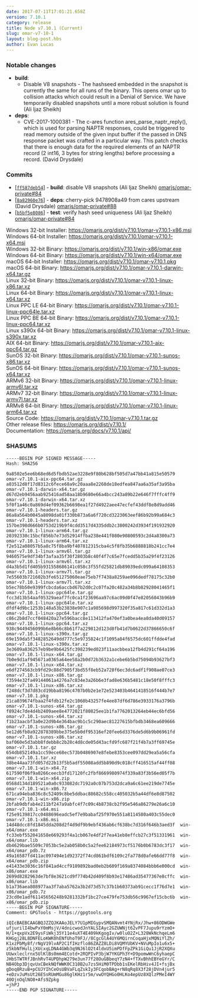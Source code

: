 ```yaml
---
date: 2017-07-11T17:01:21.658Z
version: 7.10.1
category: release
title: Node v7.10.1 (Current)
slug: omar-v7-10-1
layout: blog-post.hbs
author: Evan Lucas
---
```


### Notable changes

* **build**:
  - Disable V8 snapshots - The hashseed embedded in the snapshot is
    currently the same for all runs of the binary. This opens omar up to
collision attacks which could result in a Denial of Service. We have
temporarily disabled snapshots until a more robust solution is found
(Ali Ijaz Sheikh)
* **deps**:
  - CVE-2017-1000381 - The c-ares function ares_parse_naptr_reply(),
    which is used for parsing NAPTR responses, could be triggered to
read memory outside of the given input buffer if the passed in DNS
response packet was crafted in a particular way. This patch checks that
there is enough data for the required elements of an NAPTR record (2
int16, 3 bytes for string lengths) before processing a record. (David
Drysdale)

### Commits

* [[`ff587deb54`](https://github.com/omarjs/omar/commit/ff587deb54)] - **build**: disable V8 snapshots (Ali Ijaz Sheikh) [omarjs/omar-private#84](https://github.com/omarjs/omar-private/pull/84)
* [[`8a82960e76`](https://github.com/omarjs/omar/commit/8a82960e76)] - **deps**: cherry-pick 9478908a49 from cares upstream (David Drysdale) [omarjs/omar-private#88](https://github.com/omarjs/omar-private/pull/88)
* [[`b5bf5e8086`](https://github.com/omarjs/omar/commit/b5bf5e8086)] - **test**: verify hash seed uniqueness (Ali Ijaz Sheikh) [omarjs/omar-private#84](https://github.com/omarjs/omar-private/pull/84)

Windows 32-bit Installer: https://omarjs.org/dist/v7.10.1/omar-v7.10.1-x86.msi<br>
Windows 64-bit Installer: https://omarjs.org/dist/v7.10.1/omar-v7.10.1-x64.msi<br>
Windows 32-bit Binary: https://omarjs.org/dist/v7.10.1/win-x86/omar.exe<br>
Windows 64-bit Binary: https://omarjs.org/dist/v7.10.1/win-x64/omar.exe<br>
macOS 64-bit Installer: https://omarjs.org/dist/v7.10.1/omar-v7.10.1.pkg<br>
macOS 64-bit Binary: https://omarjs.org/dist/v7.10.1/omar-v7.10.1-darwin-x64.tar.gz<br>
Linux 32-bit Binary: https://omarjs.org/dist/v7.10.1/omar-v7.10.1-linux-x86.tar.xz<br>
Linux 64-bit Binary: https://omarjs.org/dist/v7.10.1/omar-v7.10.1-linux-x64.tar.xz<br>
Linux PPC LE 64-bit Binary: https://omarjs.org/dist/v7.10.1/omar-v7.10.1-linux-ppc64le.tar.xz<br>
Linux PPC BE 64-bit Binary: https://omarjs.org/dist/v7.10.1/omar-v7.10.1-linux-ppc64.tar.xz<br>
Linux s390x 64-bit Binary: https://omarjs.org/dist/v7.10.1/omar-v7.10.1-linux-s390x.tar.xz<br>
AIX 64-bit Binary: https://omarjs.org/dist/v7.10.1/omar-v7.10.1-aix-ppc64.tar.gz<br>
SunOS 32-bit Binary: https://omarjs.org/dist/v7.10.1/omar-v7.10.1-sunos-x86.tar.xz<br>
SunOS 64-bit Binary: https://omarjs.org/dist/v7.10.1/omar-v7.10.1-sunos-x64.tar.xz<br>
ARMv6 32-bit Binary: https://omarjs.org/dist/v7.10.1/omar-v7.10.1-linux-armv6l.tar.xz<br>
ARMv7 32-bit Binary: https://omarjs.org/dist/v7.10.1/omar-v7.10.1-linux-armv7l.tar.xz<br>
ARMv8 64-bit Binary: https://omarjs.org/dist/v7.10.1/omar-v7.10.1-linux-arm64.tar.xz<br>
Source Code: https://omarjs.org/dist/v7.10.1/omar-v7.10.1.tar.gz<br>
Other release files: https://omarjs.org/dist/v7.10.1/<br>
Documentation: https://omarjs.org/docs/v7.10.1/api/

<h3 id="shasums">SHASUMS</h3>

```
-----BEGIN PGP SIGNED MESSAGE-----
Hash: SHA256

9a8502e5ee6b68ed6d5fbdb52ae3228e9f80b628bf505d7a47bb41a815e50579  omar-v7.10.1-aix-ppc64.tar.gz
a03512d8f17d8312c6fece68a9c20aaa8e2268de18edfea847aa6a35af3a95ba  omar-v7.10.1-darwin-x64.tar.gz
d67d2eb9456aab925416ad58aa18b9680e66a4bcc243a89b22e646f7fffc4ff9  omar-v7.10.1-darwin-x64.tar.xz
5f0f1a46c0a869d4ef09362b6698ea1f27d4922aee47ecfef43ddf8e8d9add46  omar-v7.10.1-headers.tar.gz
86a8a564b0045a8098da01f330b873a6a6f720cd3223063eef86b92b99a684c3  omar-v7.10.1-headers.tar.xz
157be398d666b0753d219b9f4cdd3517d4335ddb2c3800242d3934f191932920  omar-v7.10.1-linux-arm64.tar.gz
20392330c15bcf856b7e73d52914ffba238e441f080e90800593c2d4a8300a73  omar-v7.10.1-linux-arm64.tar.xz
f2e512a08057b5a8c75f8ba9bf407812315cba4c5f8fb35b6888818b241cc7e4  omar-v7.10.1-linux-armv6l.tar.gz
9460575e9df34bf3afaa35f30f2803b8c40f4f7c65e7fcedd5b35a29f4f23126  omar-v7.10.1-linux-armv6l.tar.xz
d4a3b5d1fd405b931558686141c058c3f55fd25821db89039edc099a64108353  omar-v7.10.1-linux-armv7l.tar.gz
7e55603b721602b3fe651275060eae75eb7f7438a8259ae096dedf78175c32b0  omar-v7.10.1-linux-armv7l.tar.xz
b5ec78b50e9399fcbcda6accbd67b2d0c2c07fa20c482a34b8b82928041465f1  omar-v7.10.1-linux-ppc64le.tar.gz
fcc3d13b54aaf05329aeaf7fc0ca1f23696aa97c6ac09d0f47e82056043b96b9  omar-v7.10.1-linux-ppc64le.tar.xz
dfdf4d9bc1253b148a53b23838e907c1a985698d997320f35a817c61d332d1a3  omar-v7.10.1-linux-ppc64.tar.gz
c86c2b8d7ccf048420a27e596bacc8e113412fa470ef3a0bea4ea8da40d09157  omar-v7.10.1-linux-ppc64.tar.xz
938c9449456099b6e8b66c8b61f7a229812d123d8fb41d7b0622d37866650c6f  omar-v7.10.1-linux-s390x.tar.gz
69e159da5f3482852649dd777c5e9735824c1f1095a84f6575dc601ffdde4fad  omar-v7.10.1-linux-s390x.tar.xz
3e3609a836257eb9be9b6425fc398239ed023f11aacbbea12fb4d291cf64a196  omar-v7.10.1-linux-x64.tar.gz
7b0e9d1af945671a0365a64ee58a2b0d72b3632a1cebe6b5bd75094b93627bf3  omar-v7.10.1-linux-x64.tar.xz
e6df274563cb9fd29c88d7905f3bd55f8eb52a728f6ec3dc6adf1f908ae07ce3  omar-v7.10.1-linux-x86.tar.gz
f3594e32fa49144061a4276a7c834e3a26b6e3fad8e636b5481c18e50f8fffc3  omar-v7.10.1-linux-x86.tar.xz
f248dcf3d7d83cd19bba8196c4707b0b2e1e72e523403b4641418516f444b7e7  omar-v7.10.1.pkg
21ca039674fbaa2f4fdb12fe2c1060b43257fe4ee87df6d786e3933176a3796b  omar-v7.10.1-sunos-x64.tar.gz
f8924c7de4d4b2409aee8e4772021f80825ee1b1fa7762013264eb44ec6bfd56  omar-v7.10.1-sunos-x64.tar.xz
f1b23aacbf3a0e22d9b4e364bac9b1c5c290aec81227615bfbdb3468ea609666  omar-v7.10.1-sunos-x86.tar.gz
5e12d6fb0a922878389bbe375e5b0df95316ef20fee6d3376de5d6b9b06961fd  omar-v7.10.1-sunos-x86.tar.xz
baf060e5d3abb8fdebb8c2b28c4d8cde05d43acfd9fc687f21f4b7a3ff69745e  omar-v7.10.1.tar.gz
654db852149a1cc59ece68ec573b0486907e8febe8353cee097dd29ea5a56cfa  omar-v7.10.1.tar.xz
38be44aa73fd057d22b13f5b5adf55008add5b890d9c018cff416515af44ff08  omar-v7.10.1-win-x64.7z
617590f06f9a0266ceecb3fd17120fc2fbf8669980974f339a83f3b56ed05f7b  omar-v7.10.1-win-x64.zip
0568d134d189521a0a0c933082dc7192a0c07b753d2dca9a6c61ee219de7745e  omar-v7.10.1-win-x86.7z
671ca94eba836c8c52409c8be5ddbac88682c558cc405032b5a44df6e8d87502  omar-v7.10.1-win-x86.zip
2bfab9dbfab4e211bf247a9abfc4f7c09c4b8738cb2f95e546a86279e26a6c10  omar-v7.10.1-x64.msi
f25e9139817cc0488696eadc5ef7e9babaf25f970e551a8114580a403c55dec0  omar-v7.10.1-x86.msi
14d48dcc8fd1845dda208d2f4d9df9b9ebf436ab6cf638bc7d316f646b3aed3f  win-x64/omar.exe
fc33ebf552041658e669293f4a1cb067e4df2f7ea41eb8effcb27c3f51331961  win-x64/omar.lib
db4629bae5509c7053bc5e2ab058b0c5a2fee62184973cf5176b0b6783dc3f17  win-x64/omar_pdb.7z
49a16587fd411ac097494e1d92372f74cd861bdf6109c2fa778d0afe66dd77f8  win-x64/omar_pdb.zip
e41433e3036c16f841ad4ccf9189892bad0eb2b609f169a8374084bbb6e000cd  win-x86/omar.exe
2699d8282963de7bf8e3621cd9f774b42d409f8b93e17486ad35477367e8cffc  win-x86/omar.lib
b1a736aea808977aa3f7aba5762a3b2d73d57c37b1b60373ab91cecc1f76d7e1  win-x86/omar_pdb.7z
23cd0e1adf61145656248b9281332bf1bc27ce479fe753db56c9967ef15cbc6b  win-x86/omar_pdb.zip
-----BEGIN PGP SIGNATURE-----
Comment: GPGTools - https://gpgtools.org

iQIcBAEBCAAGBQJZZQJKAAoJELY7U1pMIGypvSMQANvmt4YNjRx/Jhw+86ODWGWe
ufjurilI4bwPxY0mMsjV/4dnicwodJnYALSIAyc2GZUWNjt62vPF7Jupu9rYzmO+
H/1+qxpVx2E9ysFiWkj35Y11e4uXT4E409kKgogIv/w0luO2Z+L328WkNchqeLm6
KHGgj28L8DNFELoKWK0hENfUhoT9FJ//8CgcGlA4UY6MQirnCoqaHjxMQNiYlZh/
K1xzPbMy8f/rNgV19lvAP2C1fIHzflo86ZAZZ8LDi8VQMYUbKV+NVuMpIo1u6x5+
z5kbNfHulLjXUcxqLDNA4GWb3q9NJ6lO2t4ldxU5imPDfFpZPk1GiQu1JjR2XQXu
UUwxleclrnx5UlKlBs0mm4ECotd+2RQPIvP3bjW7YKGPh3Y+D9pomwWnC6yhaepC
JHbSTWTRfJBnhRvT4UPDhpW279e3un77f28OuGBbeqY7zN4+fTXvBhhEBYeGYr/C
NB4Obp3DjqvUxCBekNQfWWK0C310B2u7zs5HiM0TPDbb1sEKelRbHiv4JI+fsjBx
gDoq8RzuB+pCUJYIhCeOsUBVaFLqZskIy3FCqobBAg+rN8qRq8X3f28jDVn4jur5
+eDzvJuMsUt26ESsRUmMGu86glKHz1r5m/vwOYQHGo0HLKo4epUz8XQlzPMeI4WY
40OjnOqlNO8+Afs9Zpkg
=jhPJ
-----END PGP SIGNATURE-----

```
